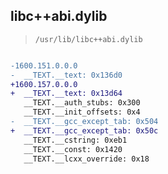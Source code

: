 ## libc++abi.dylib

> `/usr/lib/libc++abi.dylib`

```diff

-1600.151.0.0.0
-  __TEXT.__text: 0x136d0
+1600.157.0.0.0
+  __TEXT.__text: 0x13d64
   __TEXT.__auth_stubs: 0x300
   __TEXT.__init_offsets: 0x4
-  __TEXT.__gcc_except_tab: 0x504
+  __TEXT.__gcc_except_tab: 0x50c
   __TEXT.__cstring: 0xeb1
   __TEXT.__const: 0x1420
   __TEXT.__lcxx_override: 0x18

```
